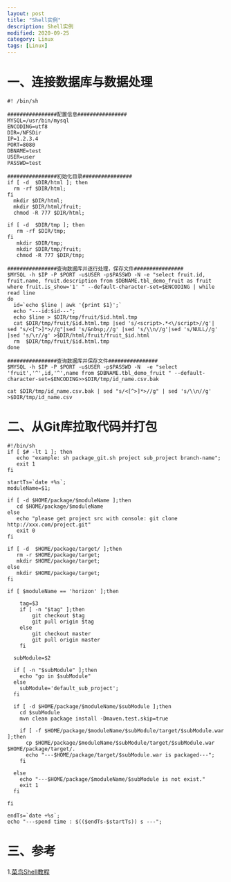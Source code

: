 ```yaml
---
layout: post
title: "Shell实例"
description: Shell实例
modified: 2020-09-25
category: Linux
tags: [Linux]
---
```


# 一、连接数据库与数据处理
    
    #! /bin/sh

    ################配置信息################
    MYSQL=/usr/bin/mysql
    ENCODING=utf8
    DIR=/NFSDir
    IP=1.2.3.4
    PORT=8080
    DBNAME=test
    USER=user
    PASSWD=test

    ################初始化目录################
    if [ -d  $DIR/html ]; then
      rm -rf $DIR/html; 
    fi
      mkdir $DIR/html;
      mkdir $DIR/html/fruit;
      chmod -R 777 $DIR/html;

    if [ -d  $DIR/tmp ]; then
       rm -rf $DIR/tmp;
    fi
       mkdir $DIR/tmp;
       mkdir $DIR/tmp/fruit;
       chmod -R 777 $DIR/tmp;

    ################查询数据库并逐行处理，保存文件################
    $MYSQL -h $IP -P $PORT -u$USER -p$PASSWD -N -e "select fruit.id, fruit.name, fruit.description from $DBNAME.tbl_demo_fruit as fruit where fruit.is_show='1' " --default-character-set=$ENCODING | while read line
    do
      id=`echo $line | awk '{print $1}';`
      echo "---id:$id---";
      echo $line > $DIR/tmp/fruit/$id.html.tmp
      cat $DIR/tmp/fruit/$id.html.tmp |sed 's/<script>.*<\/script>//g'| sed "s/<[^>]*>//g"|sed 's/&nbsp;//g' |sed 's/\\n//g'|sed 's/NULL//g' |sed 's/\r//g' >$DIR/html/fruit/fruit_$id.html
      rm  $DIR/tmp/fruit/$id.html.tmp
    done
    
    ################查询数据库并保存文件################
    $MYSQL -h $IP -P $PORT -u$USER -p$PASSWD -N  -e "select 'fruit','^',id,'^',name from $DBNAME.tbl_demo_fruit " --default-character-set=$ENCODING>>$DIR/tmp/id_name.csv.bak
    
    cat $DIR/tmp/id_name.csv.bak | sed "s/<[^>]*>//g" | sed 's/\\n//g' >$DIR/tmp/id_name.csv
    
# 二、从Git库拉取代码并打包

    #!/bin/sh
    if [ $# -lt 1 ]; then
       echo "example: sh package_git.sh project sub_project branch-name";
       exit 1 
    fi
    
    startTs=`date +%s`;
    moduleName=$1; 
    
    if [ -d $HOME/package/$moduleName ];then
       cd $HOME/package/$moduleName
    else
       echo "please get project src with console: git clone http://xxx.com/project.git"
       exit 0
    fi
    
    if [ -d  $HOME/package/target/ ];then
       rm -r $HOME/package/target;
       mkdir $HOME/package/target;
    else
       mkdir $HOME/package/target;
    fi
    
    if [ $moduleName == 'horizon' ];then
    
        tag=$3
        if [ -n "$tag" ];then
            git checkout $tag
            git pull origin $tag
        else
            git checkout master
            git pull origin master
        fi
    
      subModule=$2
    
      if [ -n "$subModule" ];then
        echo "go in $subModule"
      else
        subModule='default_sub_project';
      fi
    
      if [ -d $HOME/package/$moduleName/$subModule ];then
        cd $subModule
        mvn clean package install -Dmaven.test.skip=true
  
        if [ -f $HOME/package/$moduleName/$subModule/target/$subModule.war ];then
          cp $HOME/package/$moduleName/$subModule/target/$subModule.war $HOME/package/target/.
          echo "---$HOME/package/target/$subModule.war is packaged---";
        fi
  
      else
        echo "---$HOME/package/$moduleName/$subModule is not exist."
        exit 1
      fi
    
    fi
    
    endTs=`date +%s`;
    echo "---spend time : $(($endTs-$startTs)) s ---";
  
# 三、参考

1.[菜鸟Shell教程](https://www.runoob.com/linux/linux-shell.html)